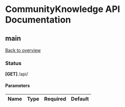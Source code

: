 # CommunityKnowledge API Documentation
## main
[Back to overview](README.md)

### Status
**[GET]** /api/

#### Parameters
| Name | Type | Required | Default |
| --- | --- | --- | --- |
